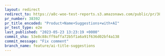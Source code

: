 ```yaml
---
layout: redirect
redirect_to: https://a8c-woo-test-reports.s3.amazonaws.com/public/pr/38392/e2e/index.html
pr_number: 38392
pr_title_encoded: "Product+Name+Suggestions+with+AI"
pr_test_type: e2e
last_published: "2023-05-23 13:23:19 +0000"
commit_sha: 53e8c88cff9affa72b5f1a6a91f636d02bf4a138
commit_message: "Fix comment"
branch_name: feature/ai-title-suggestions
---
```

